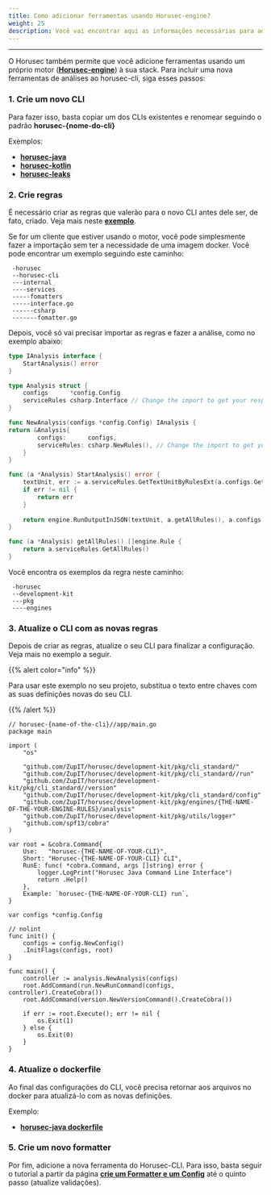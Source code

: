 ```yaml
---
title: Como adicionar ferramentas usando Horusec-engine?
weight: 25
description: Você vai encontrar aqui as informações necessárias para adicionar ferramentas pelo Horusec-engine.
---
```


---

O Horusec também permite que você adicione ferramentas usando um próprio motor \([**Horusec-engine**](https://github.com/ZupIT/horusec-engine)\) à sua stack. Para incluir uma nova ferramentas de análises ao horusec-cli, siga esses passos:

### **1. Crie um novo CLI** 

Para fazer isso, basta copiar um dos CLIs existentes e renomear seguindo o padrão **horusec-{nome-do-cli}** 

Exemplos: 

* [**horusec-java**](https://github.com/ZupIT/horusec/blob/master/horusec-java)
* [**horusec-kotlin**](https://github.com/ZupIT/horusec/blob/master/horusec-kotlin)
* [**horusec-leaks**](https://github.com/ZupIT/horusec/blob/master/horusec-leakse)

### **2. Crie regras** 

É necessário criar as regras que valerão para o novo CLI antes dele ser, de fato, criado. Veja mais neste [**exemplo**](https://github.com/ZupIT/horusec/tree/master/development-kit/pkg/engines).

Se for um cliente que estiver usando o motor, você pode simplesmente fazer a importação sem ter a necessidade de uma imagem docker. Você pode encontrar um exemplo seguindo este caminho:

```
 -horusec
 --horusec-cli
 ---internal
 ----services
 -----fomatters
 -----interface.go
 ------csharp
 -------fomatter.go
```

Depois, você só vai precisar importar as regras e fazer a análise, como no exemplo abaixo:

```go
type IAnalysis interface {
    StartAnalysis() error
}

type Analysis struct {
    configs      *config.Config
    serviceRules csharp.Interface // Change the import to get your respective rules
}

func NewAnalysis(configs *config.Config) IAnalysis {
return &Analysis{
        configs:      configs,
        serviceRules: csharp.NewRules(), // Change the import to get your respective rules
    }
}

func (a *Analysis) StartAnalysis() error {
    textUnit, err := a.serviceRules.GetTextUnitByRulesExt(a.configs.GetProjectPath())
    if err != nil {
        return err
    }
    
    return engine.RunOutputInJSON(textUnit, a.getAllRules(), a.configs.GetOutputFilePath())
}

func (a *Analysis) getAllRules() []engine.Rule {
    return a.serviceRules.GetAllRules()
}

```

Você encontra os exemplos da regra neste caminho:

```
 -horusec
 --development-kit
 ---pkg
 ----engines
```


### **3. Atualize o CLI com as novas regras** 

Depois de criar as regras, atualize o seu CLI para finalizar a configuração. Veja mais no exemplo a seguir. 

{{% alert color="info" %}}

Para usar este exemplo no seu projeto, substitua o texto entre chaves com as suas definições novas do seu CLI. 

{{% /alert %}}

```text
// horusec-{name-of-the-cli}//app/main.go
package main

import (
	"os"

	"github.com/ZupIT/horusec/development-kit/pkg/cli_standard/"
	"github.com/ZupIT/horusec/development-kit/pkg/cli_standard//run"
	"github.com/ZupIT/horusec/development-kit/pkg/cli_standard//version"
	"github.com/ZupIT/horusec/development-kit/pkg/cli_standard/config"
	"github.com/ZupIT/horusec/development-kit/pkg/engines/{THE-NAME-OF-THE-YOUR-ENGINE-RULES}/analysis" 
	"github.com/ZupIT/horusec/development-kit/pkg/utils/logger"
	"github.com/spf13/cobra"
)

var root = &cobra.Command{
	Use:   "horusec-{THE-NAME-OF-YOUR-CLI}",
	Short: "Horusec-{THE-NAME-OF-YOUR-CLI} CLI",
	RunE: func( *cobra.Command, args []string) error {
		logger.LogPrint("Horusec Java Command Line Interface")
		return .Help()
	},
	Example: `horusec-{THE-NAME-OF-YOUR-CLI} run`,
}

var configs *config.Config

// nolint
func init() {
	configs = config.NewConfig()
	.InitFlags(configs, root)
}

func main() {
	controller := analysis.NewAnalysis(configs)
	root.AddCommand(run.NewRunCommand(configs, controller).CreateCobra())
	root.AddCommand(version.NewVersionCommand().CreateCobra())

	if err := root.Execute(); err != nil {
		os.Exit(1)
	} else {
		os.Exit(0)
	}
}
```

### **4. Atualize o dockerfile** 

Ao final das configurações do CLI, você precisa retornar aos arquivos no docker para atualizá-lo com as novas definições. 

Exemplo: 

* [**horusec-java dockerfile**](https://github.com/ZupIT/horusec/blob/master/horusec-java/deployments/Dockerfile)

### **5. Crie um novo formatter** 

Por fim, adicione a nova ferramenta do Horusec-CLI. Para isso, basta seguir o tutorial  a partir da página [**crie um Formatter e um Config**](/docs/pt-br/tutorials/how-to-add-existing-images-to-horusec/create-a-formatter-and-config) até o quinto passo \(atualize validações\).
